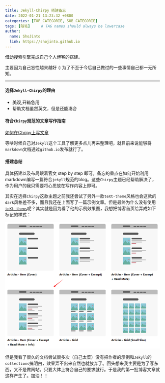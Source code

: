 ```yaml
---
title: Jekyll-Chirpy 搭建备忘
date: 2022-01-21 13:23:32 +0800
categories: [TOP_CATEGORIE, SUB_CATEGORIE]
tags: [随笔]     # TAG names should always be lowercase
author:
  name: ShoJinto
  link: https://shojinto.github.io
---
```


借助搜索引擎完成自己个人博客的搭建。

主要因为自己忘性越来越好 :) 为了不至于今后自己做过的一些事情自己都一无所知。

<!--more-->

---



#### 选择`Jekyll-Chirpy`的理由

- 美观,开箱急用
- 帮助文档虽然英文，但是还能凑合

#### 符合`Chirpy`规范的文章写作指南

[如何在Chripy上写文章](https://chirpy.cotes.page/posts/write-a-new-post/)

等啥时候自己对`Jekyll`这个工具了解更多点儿再来整理吧，就目前来说能够将`markdown`文档通过`github.io`发布就行了。



#### 搭建总结

具体搭建以及布局跟着官文 step by step 即可。备忘的重点在如何开始利用markdown编写一篇符合`jekyll`规范的blog。这些`Chirpy`主题已经帮助解决了，作为用户的我只需要将心思放在写作内容上即可。

其实在选择`Chirpy`这款主题之前我还尝试了另外一款`teXt-theme`风格也会这款的`dark`风格差不多，而且我还在上面写了一篇示例文章。但是最终为什么没有使用[`teXt-thems`](https://tianqi.name/jekyll-TeXt-theme/samples.html)呢？其实就是因为看了他的示例效果图，我想把博客首页给弄成如下标记的样式：

![image-20220122042859794](../assets/img/articel-src/image-20220122042859794.png)

但是我看了很久的文档尝试很多次（自己太菜）没有把作者的示例和`Jekyll`的`collections`搞明白，效果弄不出来自然也就放弃了。回头想来我主要是为了写东西，又不是做网站。只要大体上符合自己的要求就行。于是我的第一批博客文章就这样产生了。加油！！